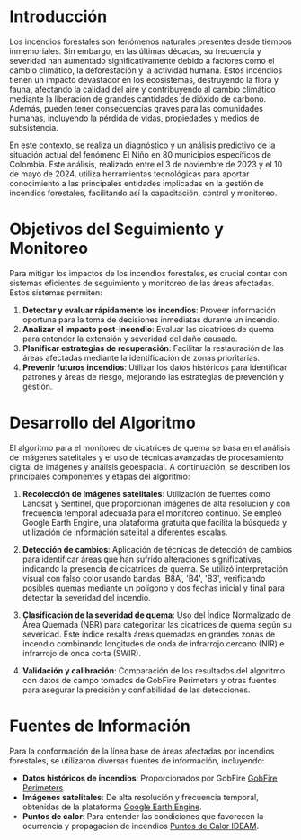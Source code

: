 # Introducción

Los incendios forestales son fenómenos naturales presentes desde tiempos inmemoriales. Sin embargo, en las últimas décadas, su frecuencia y severidad han aumentado significativamente debido a factores como el cambio climático, la deforestación y la actividad humana. Estos incendios tienen un impacto devastador en los ecosistemas, destruyendo la flora y fauna, afectando la calidad del aire y contribuyendo al cambio climático mediante la liberación de grandes cantidades de dióxido de carbono. Además, pueden tener consecuencias graves para las comunidades humanas, incluyendo la pérdida de vidas, propiedades y medios de subsistencia.

En este contexto, se realiza un diagnóstico y un análisis predictivo de la situación actual del fenómeno El Niño en 80 municipios específicos de Colombia. Este análisis, realizado entre el 3 de noviembre de 2023 y el 10 de mayo de 2024, utiliza herramientas tecnológicas para aportar conocimiento a las principales entidades implicadas en la gestión de incendios forestales, facilitando así la capacitación, control y monitoreo.

# Objetivos del Seguimiento y Monitoreo

Para mitigar los impactos de los incendios forestales, es crucial contar con sistemas eficientes de seguimiento y monitoreo de las áreas afectadas. Estos sistemas permiten:

1. **Detectar y evaluar rápidamente los incendios**: Proveer información oportuna para la toma de decisiones inmediatas durante un incendio.
2. **Analizar el impacto post-incendio**: Evaluar las cicatrices de quema para entender la extensión y severidad del daño causado.
3. **Planificar estrategias de recuperación**: Facilitar la restauración de las áreas afectadas mediante la identificación de zonas prioritarias.
4. **Prevenir futuros incendios**: Utilizar los datos históricos para identificar patrones y áreas de riesgo, mejorando las estrategias de prevención y gestión.

# Desarrollo del Algoritmo

El algoritmo para el monitoreo de cicatrices de quema se basa en el análisis de imágenes satelitales y el uso de técnicas avanzadas de procesamiento digital de imágenes y análisis geoespacial. A continuación, se describen los principales componentes y etapas del algoritmo:

1. **Recolección de imágenes satelitales**: Utilización de fuentes como Landsat y Sentinel, que proporcionan imágenes de alta resolución y con frecuencia temporal adecuada para el monitoreo continuo. Se empleó Google Earth Engine, una plataforma gratuita que facilita la búsqueda y utilización de información satelital a diferentes escalas.
   
2. **Detección de cambios**: Aplicación de técnicas de detección de cambios para identificar áreas que han sufrido alteraciones significativas, indicando la presencia de cicatrices de quema. Se utilizó interpretación visual con falso color usando bandas 'B8A', 'B4', 'B3', verificando posibles quemas mediante un polígono y dos fechas inicial y final para detectar la severidad del incendio.
   
3. **Clasificación de la severidad de quema**: Uso del Índice Normalizado de Área Quemada (NBR) para categorizar las cicatrices de quema según su severidad. Este índice resalta áreas quemadas en grandes zonas de incendio combinando longitudes de onda de infrarrojo cercano (NIR) e infrarrojo de onda corta (SWIR).
   
4. **Validación y calibración**: Comparación de los resultados del algoritmo con datos de campo tomados de GobFire Perimeters y otras fuentes para asegurar la precisión y confiabilidad de las detecciones.

# Fuentes de Información

Para la conformación de la línea base de áreas afectadas por incendios forestales, se utilizaron diversas fuentes de información, incluyendo:

- **Datos históricos de incendios**: Proporcionados por GobFire [GobFire Perimeters](https://gwis.jrc.ec.europa.eu/apps/country.profile/downloads).
- **Imágenes satelitales**: De alta resolución y frecuencia temporal, obtenidas de la plataforma [Google Earth Engine](https://developers.google.com/earth-engine).
- **Puntos de calor**: Para entender las condiciones que favorecen la ocurrencia y propagación de incendios [Puntos de Calor IDEAM](http://puntosdecalor.ideam.gov.co/?from_date=2024-04-01&to_date=2024-05-10&extent=(13.561133682107315_-93.42773437500001_-6.969465425858813_-55.04150390625001)&region=colombia).